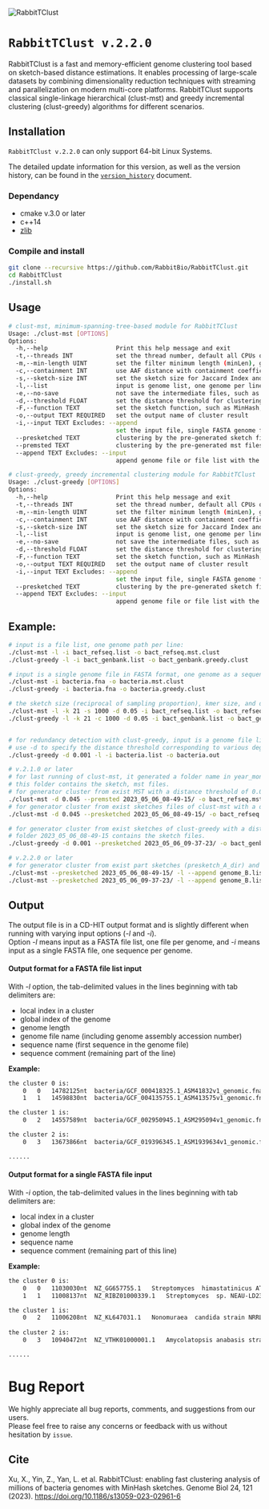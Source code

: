 ![RabbitTClust](rabbittclust.png)

# `RabbitTClust v.2.2.0`
RabbitTClust is a fast and memory-efficient genome clustering tool based on sketch-based distance estimations.
It enables processing of large-scale datasets by combining dimensionality reduction techniques with streaming and parallelization on modern multi-core platforms.
RabbitTClust supports classical single-linkage hierarchical (clust-mst) and greedy incremental clustering (clust-greedy) algorithms for different scenarios. 

## Installation
`RabbitTClust v.2.2.0` can only support 64-bit Linux Systems.

The detailed update information for this version, as well as the version history, can be found in the [`version_history`](version_history/history.md) document.

### Dependancy
* cmake v.3.0 or later
* c++14
* [zlib](https://zlib.net/)

### Compile and install
```bash
git clone --recursive https://github.com/RabbitBio/RabbitTClust.git
cd RabbitTClust
./install.sh
```
## Usage
```bash
# clust-mst, minimum-spanning-tree-based module for RabbitTClust
Usage: ./clust-mst [OPTIONS]
Options:
  -h,--help                   Print this help message and exit
  -t,--threads INT            set the thread number, default all CPUs of the platform
  -m,--min-length UINT        set the filter minimum length (minLen), genome length less than minLen will be ignore, default 10,000
  -c,--containment INT        use AAF distance with containment coefficient, set the containCompress, the sketch size is in proportion with 1/containCompress  -k,--kmer-size INT          set the kmer size
  -s,--sketch-size INT        set the sketch size for Jaccard Index and Mash distance, default 1000
  -l,--list                   input is genome list, one genome per line
  -e,--no-save                not save the intermediate files, such as sketches or MST
  -d,--threshold FLOAT        set the distance threshold for clustering
  -F,--function TEXT          set the sketch function, such as MinHash, KSSD, default MinHash
  -o,--output TEXT REQUIRED   set the output name of cluster result
  -i,--input TEXT Excludes: --append
                              set the input file, single FASTA genome file (without -l option) or genome list file (with -l option)
  --presketched TEXT          clustering by the pre-generated sketch files rather than genomes
  --premsted TEXT             clustering by the pre-generated mst files rather than genomes for clust-mst
  --append TEXT Excludes: --input
                              append genome file or file list with the pre-generated sketch or MST files

# clust-greedy, greedy incremental clustering module for RabbitTClust
Usage: ./clust-greedy [OPTIONS]
Options:
  -h,--help                   Print this help message and exit
  -t,--threads INT            set the thread number, default all CPUs of the platform
  -m,--min-length UINT        set the filter minimum length (minLen), genome length less than minLen will be ignore, default 10,000
  -c,--containment INT        use AAF distance with containment coefficient, set the containCompress, the sketch size is in proportion with 1/containCompress  -k,--kmer-size INT          set the kmer size
  -s,--sketch-size INT        set the sketch size for Jaccard Index and Mash distance, default 1000
  -l,--list                   input is genome list, one genome per line
  -e,--no-save                not save the intermediate files, such as sketches or MST
  -d,--threshold FLOAT        set the distance threshold for clustering
  -F,--function TEXT          set the sketch function, such as MinHash, KSSD, default MinHash
  -o,--output TEXT REQUIRED   set the output name of cluster result
  -i,--input TEXT Excludes: --append
                              set the input file, single FASTA genome file (without -l option) or genome list file (with -l option)
  --presketched TEXT          clustering by the pre-generated sketch files rather than genomes
  --append TEXT Excludes: --input
                              append genome file or file list with the pre-generated sketch or MST files
```

## Example:
```bash
# input is a file list, one genome path per line:
./clust-mst -l -i bact_refseq.list -o bact_refseq.mst.clust
./clust-greedy -l -i bact_genbank.list -o bact_genbank.greedy.clust

# input is a single genome file in FASTA format, one genome as a sequence:
./clust-mst -i bacteria.fna -o bacteria.mst.clust
./clust-greedy -i bacteria.fna -o bacteria.greedy.clust

# the sketch size (reciprocal of sampling proportion), kmer size, and distance threshold can be specified by -s (-c), -k, and -d options.
./clust-mst -l -k 21 -s 1000 -d 0.05 -i bact_refseq.list -o bact_refseq.mst.clust
./clust-greedy -l -k 21 -c 1000 -d 0.05 -i bact_genbank.list -o bact_genbank.greedy.clust


# for redundancy detection with clust-greedy, input is a genome file list:
# use -d to specify the distance threshold corresponding to various degrees of redundancy.
./clust-greedy -d 0.001 -l -i bacteria.list -o bacteria.out

# v.2.1.0 or later
# for last running of clust-mst, it generated a folder name in year_month_day_hour-minute-second format, such as 2023_05_06_08-49-15.
# this folder contains the sketch, mst files.
# for generator cluster from exist MST with a distance threshold of 0.045:
./clust-mst -d 0.045 --premsted 2023_05_06_08-49-15/ -o bact_refseq.mst.d.045.clust
# for generator cluster from exist sketches files of clust-mst with a distance threshold of 0.045:
./clust-mst -d 0.045 --presketched 2023_05_06_08-49-15/ -o bact_refseq.mst.d.045.clust

# for generator cluster from exist sketches of clust-greedy with a distance threshold of 0.001:
# folder 2023_05_06_08-49-15 contains the sketch files.
./clust-greedy -d 0.001 --presketched 2023_05_06_09-37-23/ -o bact_genbank.greedy.d.001.clust

# v.2.2.0 or later
# for generator cluster from exist part sketches (presketch_A_dir) and append genome set (genome_B.list) to incrementally clustering 
./clust-mst --presketched 2023_05_06_08-49-15/ -l --append genome_B.list -o append_refseq.mst.clust
./clust-mst --presketched 2023_05_06_09-37-23/ -l --append genome_B.list -o append_genbank.greedy.clust
```
## Output
The output file is in a CD-HIT output format and is slightly different when running with varying input options (*-l* and *-i*).  
Option *-l* means input as a FASTA file list, one file per genome, and *-i* means input as a single FASTA file, one sequence per genome.

#### Output format for a FASTA file list input
With *-l* option, the tab-delimited values in the lines beginning with tab delimiters are:
* local index in a cluster
* global index of the genome
* genome length
* genome file name (including genome assembly accession number)
* sequence name (first sequence in the genome file)
* sequence comment (remaining part of the line)

**Example:**
```txt
the cluster 0 is:
    0   0   14782125nt  bacteria/GCF_000418325.1_ASM41832v1_genomic.fna     NC_021658.1     Sorangium cellulosum So0157-2, complete sequence
    1   1   14598830nt  bacteria/GCF_004135755.1_ASM413575v1_genomic.fna    NZ_CP012672.1   Sorangium cellulosum strain So ce836 chromosome, complete genome

the cluster 1 is:
    0   2   14557589nt  bacteria/GCF_002950945.1_ASM295094v1_genomic.fna    NZ_CP012673.1   Sorangium cellulosum strain So ce26 chromosome, complete genome

the cluster 2 is:
    0   3   13673866nt  bacteria/GCF_019396345.1_ASM1939634v1_genomic.fna   NZ_JAHKRM010000001.1    Nonomuraea guangzhouensis strain CGMCC 4.7101 NODE_1, whole genome shotgun sequence

......
```

#### Output format for a single FASTA file input
With *-i* option, the tab-delimited values in the lines beginning with tab delimiters are:
* local index in a cluster
* global index of the genome
* genome length
* sequence name 
* sequence comment (remaining part of this line)

**Example:**
```txt
the cluster 0 is:
    0   0   11030030nt  NZ_GG657755.1   Streptomyces  himastatinicus ATCC 53653 supercont1.2, whole genome shotgun sequence
    1   1   11008137nt  NZ_RIBZ01000339.1   Streptomyces  sp. NEAU-LD23 C2041, whole genome shotgun sequence

the cluster 1 is:
    0   2   11006208nt  NZ_KL647031.1   Nonomuraea  candida strain NRRL B-24552 Doro1_scaffold1, whole genome shotgun sequence
    
the cluster 2 is:
    0   3   10940472nt  NZ_VTHK01000001.1   Amycolatopsis anabasis strain EGI 650086 RDPYD18112716_A.Scaf1, whole genome shotgun sequence

......
```


# Bug Report
We highly appreciate all bug reports, comments, and suggestions from our users.  
Please feel free to raise any concerns or feedback with us without hesitation by `issue`. 

## Cite
Xu, X., Yin, Z., Yan, L. et al. RabbitTClust: enabling fast clustering analysis of millions of bacteria genomes with MinHash sketches. Genome Biol 24, 121 (2023). https://doi.org/10.1186/s13059-023-02961-6
